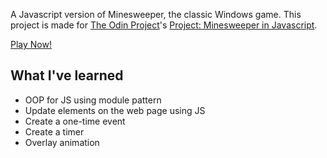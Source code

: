 A Javascript version of Minesweeper, the classic Windows game. This project is made for [The Odin Project](http://theodinproject.com)'s [Project: Minesweeper in Javascript](http://www.theodinproject.com/courses/javascript-and-jquery/lessons/minesweeper).

[Play Now!](https://cdn.rawgit.com/laniywh/the-odin-project/master/js/minesweeper/index.html)

## What I've learned
- OOP for JS using module pattern
- Update elements on the web page using JS
- Create a one-time event
- Create a timer
- Overlay animation
